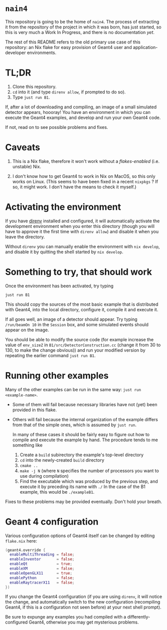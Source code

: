 # `nain4`

This repository is going to be the home of `nain4`. The process of extracting it from the repository of the project in which it was born, has just started, so this is very much a Work In Progress, and there is no documentation *yet*.

The rest of this README refers to the old primary use case of this repository: an Nix flake for easy provision of Geant4 user and application-developer environments.

# TL;DR

1. Clone this repository.
2. `cd` into it  (and type `direnv allow`, if prompted to do so).
3. Type `just run B1`.

If, after a lot of downloading and compiling, an image of a small simulated detector appears, hoooray! You have an environment in which you can execute the Geant4 examples, and develop and run your own Geant4 code.

If not, read on to see possible problems and fixes.

# Caveats

1. This is a Nix flake, therefore it won't work without a *flakes-enabled* (i.e. unstable) Nix.

2. I don't know how to get Geant4 to work in Nix on MacOS, so this only works on Linux. (This seems to have been fixed in a recent `nixpkgs` ? If so, it might work. I don't have the means to check it myself.)

# Activating the environment

If you have [direnv](https://direnv.net/) installed and configured, it will automatically activate the development environment when you enter this directory (though you will have to approve it the first time with `direnv allow`) and disable it when you leave the directory.

Without `direnv` you can manually enable the environment with `nix develop`, and disable it by quitting the shell started by `nix develop`.


# Something to try, that should work

Once the environment has been activated, try typing

``` shell
just run B1
```

This should copy the sources of the most basic example that is distributed with Geant4, into the local directory, configure it, compile it and execute it.

If all goes well, an image of a detector should appear. Try typing `/run/beamOn 10` in the `Session` box, and some simulated events should appear on the image.

You should be able to modify the source code (for example increase the value of `env_sizeZ` in `B1/src/DetectorConstruction.cc` (change it from 30 to 130, to make the change obvious)) and run your modified version by repeating the earlier command `just run B1`.

# Running other examples

Many of the other examples can be run in the same way: `just run <example-name>`. 

+ Some of them will fail because necessary libraries have not (yet) been provided in this flake. 

+ Others will fail because the internal organization of the example differs from that of the simple ones, which is assumed by `just run`.

  In many of these cases it should be fairly easy to figure out how to compile and execute the example by hand. The procedure tends to me something like
  
  1. Create a `build` subirectory the example's top-level directory
  2. `cd` into the newly-created `build` directory
  3. `cmake ..`
  4. `make -j N` (where `N` specifies the number of processors you want to use during compilation)
  5. Find the executable which was produced by the previous step, and execute it by preceding its name with `./` In the case of the B1 example, this would be `./exampleB1`. 

Fixes to these problems may be provided eventually. Don't hold your breath.

# Geant 4 configuration

Various configuration options of Geant4 itself can be changed by editing `flake.nix` here: 

``` nix
(geant4.override {
  enableMultiThreading = false;
  enableInventor       = false;
  enableQt             = true;
  enableXM             = false;
  enableOpenGLX11      = true;
  enablePython         = false;
  enableRaytracerX11   = false;
})
```

If you change the Geant4 configuration (if you are using `direnv`, it will notice the change, and automatically switch to the new configuration (recompiling Geant4, if this is a configuration not seen before) at your next shell prompt).

Be sure to expunge any examples you had compiled with a differently-configured Geant4, otherwise you may get mysterious problems.

